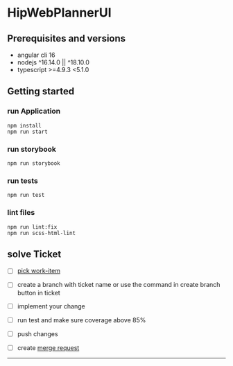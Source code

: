 # HipWebPlannerUI

## Prerequisites and versions
- angular cli 16
- nodejs ^16.14.0 || ^18.10.0
- typescript >=4.9.3 <5.1.0

## Getting started


### run Application

    npm install
    npm run start
### run storybook

    npm run storybook

### run tests

    npm run test

### lint files

    npm run lint:fix
    npm run scss-html-lint


## solve Ticket

- [ ] [pick work-item](https://smith-nephew.atlassian.net/jira/software/c/projects/HIP/boards/916) 
- [ ] create a branch with ticket name or use the command in create branch button in ticket
- [ ] implement your change
- [ ] run test and make sure coverage above 85%
- [ ] push changes
- [ ] create [merge request](https://gitlab.com/smithandnephew/robotics/HipWeb/Applications/HipWebPlannerUI/-/merge_requests)


***
